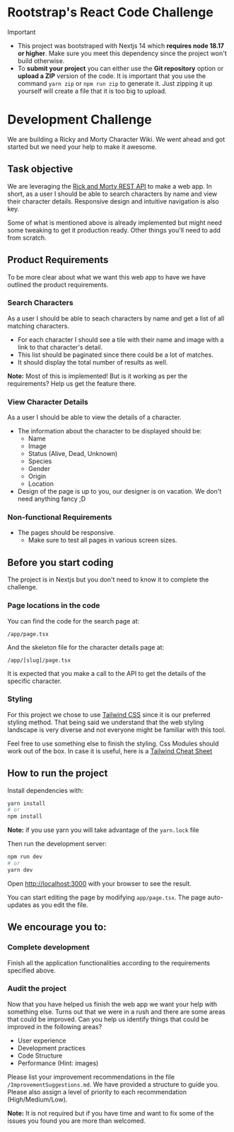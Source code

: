 # Rootstrap's React Code Challenge

> [!IMPORTANT]
>
> - This project was bootstraped with Nextjs 14 which **requires node 18.17 or higher**. Make sure you meet this dependency since the project won't build otherwise.
> - To **submit your project** you can either use the **Git repository** option or **upload a ZIP** version of the code. It is important that you use the command `yarn zip` or `npm run zip` to generate it. Just zipping it up yourself will create a file that it is too big to upload.

# Development Challenge

We are building a Ricky and Morty Character Wiki. We went ahead and got started but we need your help to make it awesome.

## Task objective

We are leveraging the [Rick and Morty REST API](https://rickandmortyapi.com/documentation) to make a web app. In short, as a user I should be able to search characters by name and view their character details. Responsive design and intuitive navigation is also key.

Some of what is mentioned above is already implemented but might need some tweaking to get it production ready. Other things you'll need to add from scratch.

## Product Requirements

To be more clear about what we want this web app to have we have outlined the product requirements.

### Search Characters

As a user I should be able to seach characters by name and get a list of all matching characters.

- For each character I should see a tile with their name and image with a link to that character's detail.
- This list should be paginated since there could be a lot of matches.
- It should display the total number of results as well.

**Note:** Most of this is implemented! But is it working as per the requirements? Help us get the feature there.

### View Character Details

As a user I should be able to view the details of a character.

- The information about the character to be displayed should be:
  - Name
  - Image
  - Status (Alive, Dead, Unknown)
  - Species
  - Gender
  - Origin
  - Location
- Design of the page is up to you, our designer is on vacation. We don't need anything fancy ;D

### Non-functional Requirements

- The pages should be responsive.
  - Make sure to test all pages in various screen sizes.

## Before you start coding

The project is in Nextjs but you don't need to know it to complete the challenge.

### Page locations in the code

You can find the code for the search page at:

```
/app/page.tsx
```

And the skeleton file for the character details page at:

```
/app/[slug]/page.tsx
```

It is expected that you make a call to the API to get the details of the specific character.

### Styling

For this project we chose to use [Tailwind CSS](https://tailwindcss.com/) since it is our preferred styling method. That being said we understand that the web styling landscape is very diverse and not everyone might be familiar with this tool.

Feel free to use something else to finish the styling. Css Modules should work out of the box. In case it is useful, here is a [Tailwind Cheat Sheet](https://nerdcave.com/tailwind-cheat-sheet)

## How to run the project

Install dependencies with:

```bash
yarn install
# or
npm install
```

**Note:** if you use yarn you will take advantage of the `yarn.lock` file

Then run the development server:

```bash
npm run dev
# or
yarn dev
```

Open [http://localhost:3000](http://localhost:3000) with your browser to see the result.

You can start editing the page by modifying `app/page.tsx`. The page auto-updates as you edit the file.

## We encourage you to:

### Complete development

Finish all the application functionalities according to the requirements specified above.

### Audit the project

Now that you have helped us finish the web app we want your help with something else. Turns out that we were in a rush and there are some areas that could be improved.
Can you help us identify things that could be improved in the following areas?

- User experience
- Development practices
- Code Structure
- Performance (Hint: images)

Please list your improvement recommendations in the file `/ImprovementSuggestions.md`. We have provided a structure to guide you. Please also assign a level of priority to each recommendation (High/Medium/Low).

**Note:** It is not required but if you have time and want to fix some of the issues you found you are more than welcomed.
